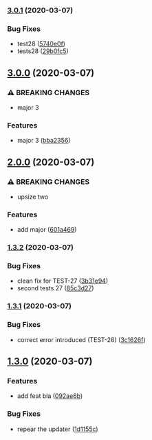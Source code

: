 ### [3.0.1](https://github.com/eliberty/test-repo/compare/v3.0.0...v3.0.1) (2020-03-07)


### Bug Fixes

* test28 ([5740e0f](https://github.com/eliberty/test-repo/commit/5740e0f3c5a35acb772710fc5a58d63867ef8f94))
* tests28 ([29b0fc5](https://github.com/eliberty/test-repo/commit/29b0fc524ac1010c0c332c0289cd753c961f0c07))

## [3.0.0](https://github.com/eliberty/test-repo/compare/v2.0.0...v3.0.0) (2020-03-07)


### ⚠ BREAKING CHANGES

* major 3

### Features

* major 3 ([bba2356](https://github.com/eliberty/test-repo/commit/bba2356bd81c586750afbc363685d1f437d8f7d3))

## [2.0.0](https://github.com/eliberty/test-repo/compare/v1.3.2...v2.0.0) (2020-03-07)


### ⚠ BREAKING CHANGES

* upsize two

### Features

* add major ([601a469](https://github.com/eliberty/test-repo/commit/601a469f2141c793c59c871c4eddfe7d2b2938ee))

### [1.3.2](https://github.com/eliberty/test-repo/compare/v1.3.1...v1.3.2) (2020-03-07)


### Bug Fixes

* clean fix for TEST-27 ([3b31e94](https://github.com/eliberty/test-repo/commit/3b31e945599707e0890ae88ec78f31a59156d41f))
* second tests 27 ([85c3d27](https://github.com/eliberty/test-repo/commit/85c3d27be42d88437a5e5187d02e667a743a03e4))

### [1.3.1](https://github.com/eliberty/test-repo/compare/v1.3.0...v1.3.1) (2020-03-07)


### Bug Fixes

* correct error introduced (TEST-26) ([3c1626f](https://github.com/eliberty/test-repo/commit/3c1626f7582a5c595e1da797287ab74fdc803ffe))

## [1.3.0](https://github.com/eliberty/test-repo/compare/v1.2.0...v1.3.0) (2020-03-07)


### Features

* add feat bla ([092ae6b](https://github.com/eliberty/test-repo/commit/092ae6b36c2e642c95b460c26e3ebbc10bec837c))


### Bug Fixes

* repear the updater ([1d1155c](https://github.com/eliberty/test-repo/commit/1d1155cba24581978046b063afe9cd482374ab66))
